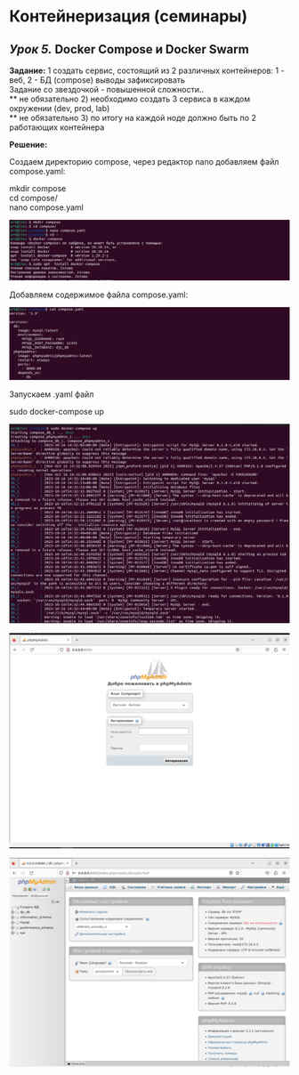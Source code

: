 # Контейнеризация (семинары)

## *Урок 5.*   Docker Compose и Docker Swarm

**Задание:** 1 создать сервис, состоящий из 2 различных контейнеров: 1 - веб, 2 - БД (compose) выводы зафиксировать  
Задание со звездочкой - повышенной сложности..  
** не обязательно 2) необходимо создать 3 сервиса в каждом окружении (dev, prod, lab)  
** не обязательно 3) по итогу на каждой ноде должно быть по 2 работающих контейнера

**Решение:**

 Создаем директорию compose, через редактор nano добавляем файл compose.yaml:

 mkdir compose  
 cd compose/  
 nano compose.yaml  

 ![](12.PNG)

Добавляем содержимое файлa compose.yaml:

 ![](123.PNG)

Запускаем .yaml файл

sudo docker-compose up

![](1234.PNG)

![](12345.PNG)

![](123456.PNG)
